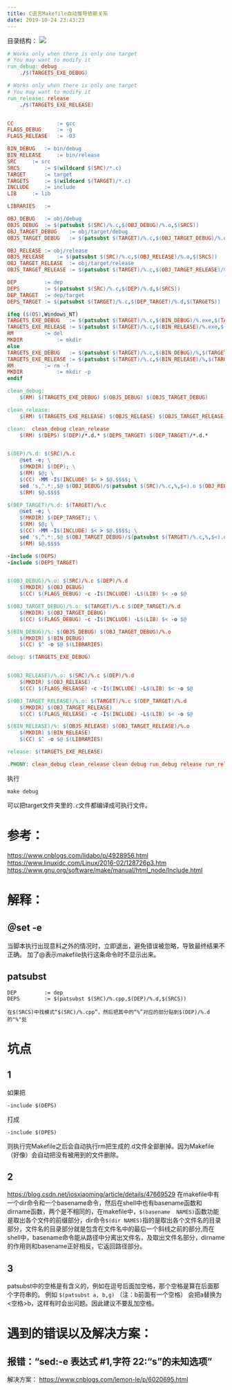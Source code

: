 ```yaml
---
title: C语言Makefile自动推导依赖关系
date: 2019-10-24 23:43:23
---
```


目录结构：
![](C语言Makefile自动推导依赖关系/2020041120281750.png)
```Makefile
# Works only when there is only one target
# You may want to modify it
run_debug: debug
	./$(TARGETS_EXE_DEBUG)

# Works only when there is only one target
# You may want to modify it
run_release: release
	./$(TARGETS_EXE_RELEASE)


CC				:= gcc
FLAGS_DEBUG 	:= -g
FLAGS_RELEASE 	:= -O3

BIN_DEBUG	:= bin/debug
BIN_RELEASE 	:= bin/release
SRC		:= src
SRCS		:= $(wildcard $(SRC)/*.c)
TARGET		:= target
TARGETS		:= $(wildcard $(TARGET)/*.c)
INCLUDE		:= include
LIB		:= lib

LIBRARIES	:=

OBJ_DEBUG	:= obj/debug
OBJS_DEBUG	:= $(patsubst $(SRC)/%.c,$(OBJ_DEBUG)/%.o,$(SRCS))
OBJ_TARGET_DEBUG	:= obj/target/debug
OBJS_TARGET_DEBUG	:= $(patsubst $(TARGET)/%.c,$(OBJ_TARGET_DEBUG)/%.o,$(TARGETS))

OBJ_RELEASE	:= obj/release
OBJS_RELEASE	:= $(patsubst $(SRC)/%.c,$(OBJ_RELEASE)/%.o,$(SRCS))
OBJ_TARGET_RELEASE	:= obj/target/release
OBJS_TARGET_RELEASE	:= $(patsubst $(TARGET)/%.c,$(OBJ_TARGET_RELEASE)/%.o,$(TARGETS))

DEP			:= dep
DEPS		:= $(patsubst $(SRC)/%.c,$(DEP)/%.d,$(SRCS))
DEP_TARGET	:= dep/target
DEPS_TARGET	:= $(patsubst $(TARGET)/%.c,$(DEP_TARGET)/%.d,$(TARGETS))

ifeq ($(OS),Windows_NT)
TARGETS_EXE_DEBUG	:= $(patsubst $(TARGET)/%.c,$(BIN_DEBUG)/%.exe,$(TARGETS))
TARGETS_EXE_RELEASE	:= $(patsubst $(TARGET)/%.c,$(BIN_RELEASE)/%.exe,$(TARGETS))
RM 			:= del
MKDIR			:= mkdir
else
TARGETS_EXE_DEBUG	:= $(patsubst $(TARGET)/%.c,$(BIN_DEBUG)/%,$(TARGETS))
TARGETS_EXE_RELEASE	:= $(patsubst $(TARGET)/%.c,$(BIN_RELEASE)/%,$(TARGETS))
RM 			:= rm -f
MKDIR			:= mkdir -p
endif

clean_debug:
	$(RM) $(TARGETS_EXE_DEBUG) $(OBJS_DEBUG) $(OBJS_TARGET_DEBUG)

clean_release:
	$(RM) $(TARGETS_EXE_RELEASE) $(OBJS_RELEASE) $(OBJS_TARGET_RELEASE)

clean:	clean_debug clean_release
	$(RM) $(DEPS) $(DEP)/*.d.* $(DEPS_TARGET) $(DEP_TARGET)/*.d.*


$(DEP)/%.d: $(SRC)/%.c
	@set -e; \
	$(MKDIR) $(DEP); \
	$(RM) $@; \
	$(CC) -MM -I$(INCLUDE) $< > $@.$$$$; \
	sed 's,^.*:,$@ $(OBJ_DEBUG)/$(patsubst $(SRC)/%.c,%,$<).o $(OBJ_RELEASE)/&,g' < $@.$$$$ > $@; \
	$(RM) $@.$$$$

$(DEP_TARGET)/%.d: $(TARGET)/%.c
	@set -e; \
	$(MKDIR) $(DEP_TARGET); \
	$(RM) $@; \
	$(CC) -MM -I$(INCLUDE) $< > $@.$$$$; \
	sed 's,^.*:,$@ $(OBJ_TARGET_DEBUG)/$(patsubst $(TARGET)/%.c,%,$<).o $(OBJ_TARGET_RELEASE)/&,g' < $@.$$$$ > $@; \
	$(RM) $@.$$$$

-include $(DEPS)
-include $(DEPS_TARGET)


$(OBJ_DEBUG)/%.o: $(SRC)/%.c $(DEP)/%.d
	$(MKDIR) $(OBJ_DEBUG)
	$(CC) $(FLAGS_DEBUG) -c -I$(INCLUDE) -L$(LIB) $< -o $@

$(OBJ_TARGET_DEBUG)/%.o: $(TARGET)/%.c $(DEP_TARGET)/%.d
	$(MKDIR) $(OBJ_TARGET_DEBUG)
	$(CC) $(FLAGS_DEBUG) -c -I$(INCLUDE) -L$(LIB) $< -o $@

$(BIN_DEBUG)/%: $(OBJS_DEBUG) $(OBJ_TARGET_DEBUG)/%.o
	$(MKDIR) $(BIN_DEBUG)
	$(CC) $^ -o $@ $(LIBRARIES)

debug: $(TARGETS_EXE_DEBUG)


$(OBJ_RELEASE)/%.o: $(SRC)/%.c $(DEP)/%.d
	$(MKDIR) $(OBJ_RELEASE)
	$(CC) $(FLAGS_RELEASE) -c -I$(INCLUDE) -L$(LIB) $< -o $@

$(OBJ_TARGET_RELEASE)/%.o: $(TARGET)/%.c $(DEP_TARGET)/%.d
	$(MKDIR) $(OBJ_TARGET_RELEASE)
	$(CC) $(FLAGS_RELEASE) -c -I$(INCLUDE) -L$(LIB) $< -o $@

$(BIN_RELEASE)/%: $(OBJS_RELEASE) $(OBJ_TARGET_RELEASE)/%.o
	$(MKDIR) $(BIN_RELEASE)
	$(CC) $^ -o $@ $(LIBRARIES)

release: $(TARGETS_EXE_RELEASE)

.PHONY: clean_debug clean_release clean debug run_debug release run_release
```
执行
```shell
make debug
```
可以把target文件夹里的`.c`文件都编译成可执行文件。

# 参考：
<https://www.cnblogs.com/lidabo/p/4928956.html>
<https://www.linuxidc.com/Linux/2016-02/128726p3.htm>
<https://www.gnu.org/software/make/manual/html_node/Include.html>

# 解释：
## ＠set -e
当脚本执行出现意料之外的情况时，立即退出，避免错误被忽略，导致最终结果不正确。
加了@表示makefile执行这条命令时不显示出来。 

## patsubst
```
DEP			:= dep
DEPS		:= $(patsubst $(SRC)/%.cpp,$(DEP)/%.d,$(SRCS))

在$(SRCS)中找模式“$(SRC)/%.cpp”，然后把其中的“%”对应的部分贴到$(DEP)/%.d的"%"处
```

# 坑点
## 1
如果把
```
-include $(DEPS)
```
打成
```
-include $(DPES)
```
则执行完Makefile之后会自动执行rm把生成的.d文件全部删掉。因为Makefile（好像）会自动把没有被用到的文件删除。

## 2
<https://blog.csdn.net/iosxiaoming/article/details/47669529>
在makefile中有一个dir命令和一个basename命令，然后在shell中也有basename函数和dirname函数，两个是不相同的，在makefile中，`$(basename  NAMES)`函数功能是取出各个文件的前缀部分，dir命令`$(dir NAMES)`指的是取出各个文件名的目录部分，文件名的目录部分就是包含在文件名中的最后一个斜线之前的部分,而在shell中，basename命令能从路径中分离出文件名，及取出文件名部分，dirname的作用则和basename正好相反，它返回路径部分。

## 3
patsubst中的空格是有含义的，例如在逗号后面加空格，那个空格是算在后面那个字符串的。
例如
`$(patsubst a, b,g)`
（注：b前面有一个空格）
会把a替换为 <空格>b，这样有时会出问题。因此建议不要乱加空格。


# 遇到的错误以及解决方案：
## 报错：“sed:-e 表达式 #1,字符 22:“s”的未知选项”
解决方案：
<https://www.cnblogs.com/lemon-le/p/6020695.html>
